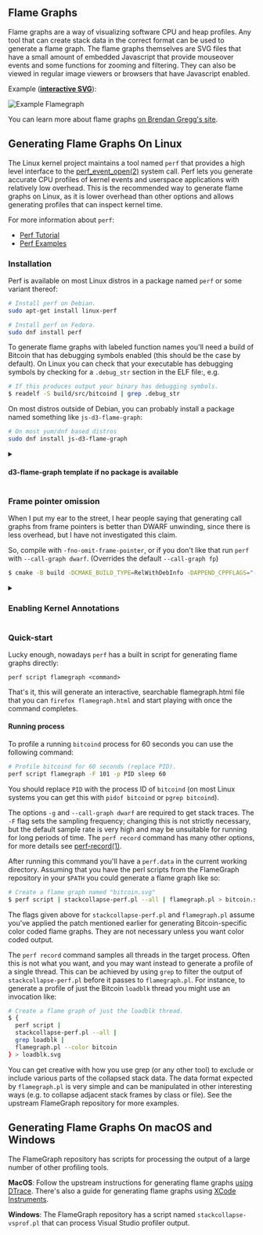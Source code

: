 ## Flame Graphs

Flame graphs are a way of visualizing software CPU and heap profiles. Any tool
that can create stack data in the correct format can be used to generate a flame
graph. The flame graphs themselves are SVG files that have a small
amount of embedded Javascript that provide mouseover events and some functions
for zooming and filtering. They can also be viewed in regular image viewers or
browsers that have Javascript enabled.


Example (**[interactive SVG](https://monad.io/bitcoin-flamegraph.svg)**):

![Example Flamegraph](https://monad.io/bitcoin-flamegraph.svg)

You can learn more about flame graphs
[on Brendan Gregg's site](http://www.brendangregg.com/flamegraphs.html).

## Generating Flame Graphs On Linux

The Linux kernel project maintains a tool named `perf` that provides a high level
interface to the
[perf_event_open(2)](http://www.man7.org/linux/man-pages/man2/perf_event_open.2.html)
system call. Perf lets you generate accurate CPU profiles of kernel events and
userspace applications with relatively low overhead. This is the recommended way
to generate flame graphs on Linux, as it is lower overhead than other options
and allows generating profiles that can inspect kernel time.

For more information about `perf`:

 * [Perf Tutorial](https://perf.wiki.kernel.org/index.php/Tutorial)
 * [Perf Examples](http://www.brendangregg.com/perf.html)

### Installation

Perf is available on most Linux distros in a package named `perf` or some
variant thereof:

```bash
# Install perf on Debian.
sudo apt-get install linux-perf

# Install perf on Fedora.
sudo dnf install perf
```

To generate flame graphs with labeled function names you'll need a build of
Bitcoin that has debugging symbols enabled (this should be the case by default).
On Linux you can check that your executable has debugging symbols by checking for a
`.debug_str` section in the ELF file:, e.g.

```bash
# If this produces output your binary has debugging symbols.
$ readelf -S build/src/bitcoind | grep .debug_str
```

On most distros outside of Debian, you can probably install a package named
something like `js-d3-flame-graph`:

```bash
# On most yum/dnf based distros
sudo dnf install js-d3-flame-graph
```

<details> 

<summary>

#### d3-flame-graph template if no package is available

</summary>

On many systems, an HTML template that is required for perf to generate
interactive flamegraphs is available as a package named something like
`d3-flame-graph`:

```bash
# On fedora:
sudo dnf install d3-flame-graph
```

Installing as a package is not strictly necessary (and not possible e.g. on
Debian) since it's really just a single html file put in the place that the
`perf` tool expects to find it, so we can just create the directory with the
right permissions and download the file:

```bash
sudo mkdir -m 755 /usr/share/d3-flame-graph
# Check yourself that this is the right link! `perf` should tell you the url of
# the version of the template that it likes when it complains about the template
# missing.
sudo curl https://cdn.jsdelivr.net/npm/d3-flame-graph@4.1.3/dist/templates/d3-flamegraph-base.html -o /usr/share/d3-flame-graph/d3-flamegraph-base.html
```

Also, perf can grab the d3 template on it's own as long as you don't run it
in "live mode" (It's not "live mode" if you are creating a perf recording
and then converting it after), I imagine this issue will be fixed in the
future.

(https://lore.kernel.org/bpf/20230119183118.126387-3-irogers@google.com/T/)

</details>


### Frame pointer omission

When I put my ear to the street, I hear people saying that generating call
graphs from frame pointers is better than DWARF unwinding, since there is less
overhead, but I have not investigated this claim.

So, compile with `-fno-omit-frame-pointer`, or if you don't like that run `perf`
with `--call-graph dwarf`. (Overrides the default `--call-graph fp`)

```bash
$ cmake -B build -DCMAKE_BUILD_TYPE=RelWithDebInfo -DAPPEND_CPPFLAGS="-fno-omit-frame-pointer" -DBUILD_BENCH=ON
```

<details>

<summary>

### Enabling Kernel Annotations

</summary>

If you want kernel annotations (optional) then you should set the
`kernel.perf_event_paranoid` sysctl option is set to -1 before running `perf
record`. To set this option:

```bash
# Optional, enable kernel annotations, this option returns to your default after
# reboot.
sudo sysctl kernel.perf_event_paranoid=-1
```

You will also need kernel debug symbols:

```bash
# Set up debug symbols repo on Ubuntu
sudo apt install ubuntu-dbgsym-keyring
echo "deb http://ddebs.ubuntu.com $(lsb_release -cs) main restricted universe multiverse
deb http://ddebs.ubuntu.com $(lsb_release -cs)-updates main restricted universe multiverse
deb http://ddebs.ubuntu.com $(lsb_release -cs)-proposed main restricted universe multiverse" | \
sudo tee -a /etc/apt/sources.list.d/ddebs.list

# Install kernel debug symbols on Ubuntu and Debian.
sudo apt-get install linux-image-`uname -r`-dbg

# Install kernel debug symbols on Fedora.
sudo dnf debuginfo-install kernel
```

</details>

### Quick-start

Lucky enough, nowadays `perf` has a built in script for generating flame graphs
directly:

`perf script flamegraph <command>`

That's it, this will generate an interactive, searchable flamegraph.html file
that you can `firefox flamegraph.html` and start playing with once the command
completes.

#### Running process

To profile a running `bitcoind` process for 60 seconds you can use the following
command:

```bash
# Profile bitcoind for 60 seconds (replace PID).
perf script flamegraph -F 101 -p PID sleep 60
```

You should replace `PID` with the process ID of `bitcoind` (on most Linux
systems you can get this with `pidof bitcoind` or `pgrep bitcoind`).

The options `-g` and `--call-graph dwarf` are required to get stack traces. The
`-F` flag sets the sampling frequency; changing this is not strictly necessary,
but the default sample rate is very high and may be unsuitable for running for
long periods of time. The `perf record` command has many other options, for more
details see
[perf-record(1)](http://man7.org/linux/man-pages/man1/perf-record.1.html).

After running this command you'll have a `perf.data` in the current working
directory. Assuming that you have the perl scripts from the FlameGraph
repository in your `$PATH` you could generate a flame graph like so:

```bash
# Create a flame graph named "bitcoin.svg"
$ perf script | stackcollapse-perf.pl --all | flamegraph.pl > bitcoin.svg
```

The flags given above for `stackcollapse-perf.pl` and `flamegraph.pl` assume
you've applied the patch mentioned earlier for generating Bitcoin-specific color
coded flame graphs. They are not necessary unless you want color coded output.

The `perf record` command samples all threads in the target process. Often this
is not what you want, and you may want instead to generate a profile of a single
thread. This can be achieved by using `grep` to filter the output of
`stackcollapse-perf.pl` before it passes to `flamegraph.pl`. For instance, to
generate a profile of just the Bitcoin `loadblk` thread you might use an
invocation like:

```bash
# Create a flame graph of just the loadblk thread.
$ {
  perf script |
  stackcollapse-perf.pl --all |
  grep loadblk |
  flamegraph.pl --color bitcoin
} > loadblk.svg
```

You can get creative with how you use grep (or any other tool) to exclude or
include various parts of the collapsed stack data. The data format expected by
`flamegraph.pl` is very simple and can be manipulated in other interesting ways
(e.g. to collapse adjacent stack frames by class or file). See the upstream
FlameGraph repository for more examples.

## Generating Flame Graphs On macOS and Windows

The FlameGraph repository has scripts for processing the output of a large
number of other profiling tools.

**MacOS**: Follow the upstream instructions for generating flame graphs [using
DTrace](http://www.brendangregg.com/FlameGraphs/cpuflamegraphs.html#Instructions).
There's also a guide for generating flame graphs using [XCode
Instruments](https://schani.wordpress.com/2012/11/16/flame-graphs-for-instruments/).

**Windows**: The FlameGraph repository has a script named
`stackcollapse-vsprof.pl` that can process Visual Studio profiler output.

